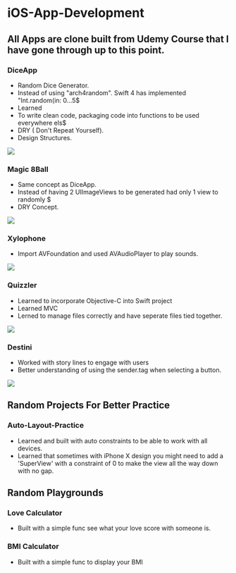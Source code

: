
# iOS-App-Development

## All Apps are clone built from Udemy Course that I have gone through up to this point.

### DiceApp
- Random Dice Generator.
- Instead of using "arch4random". Swift 4 has implemented "Int.random(in: 0...5$
- Learned
 - To write clean code, packaging code into functions to be used everywhere els$
 - DRY ( Don't Repeat Yourself).
 - Design Structures.

![](https://i.imgur.com/QidjRno.png)

### Magic 8Ball
- Same concept as DiceApp.
- Instead of having 2 UIImageViews to be generated had only 1 view to randomly $
- DRY Concept.

![](https://i.imgur.com/IufQRJV.png)

### Xylophone
- Import AVFoundation and used AVAudioPlayer to play sounds.

![](https://i.imgur.com/pXJmDWa.png)

### Quizzler
- Learned to incorporate Objective-C into Swift project
- Learned MVC
- Lerned to manage files correctly and have seperate files tied together.

![](https://i.imgur.com/OnImEJo.png)

### Destini
- Worked with story lines to engage with users
- Better understanding of using the sender.tag when selecting a button.

![](https://i.imgur.com/gNSNQEy.png)

## Random Projects For Better Practice

### Auto-Layout-Practice
- Learned and built with auto constraints to be able to work with all devices.
- Learned that sometimes with iPhone X design you might need to add a 'SuperView' with a constraint of 0 to make the view all the way down with no gap.

## Random Playgrounds

### Love Calculator
- Built with a simple func see what your love score with someone is.

### BMI Calculator
- Built with a simple func to display your BMI